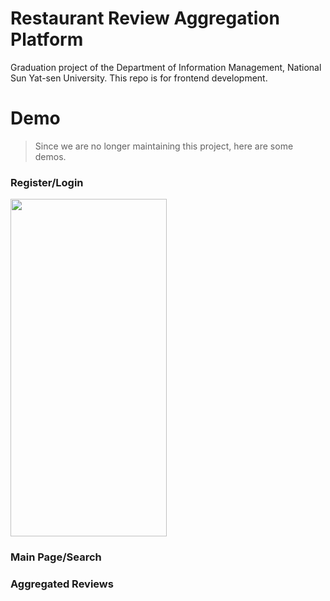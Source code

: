 # Restaurant Review Aggregation Platform
Graduation project of the Department of Information Management, National Sun Yat-sen University. This repo is for frontend development.


# Demo
> Since we are no longer maintaining this project, here are some demos.

### Register/Login
<img src='https://github.com/ycloudo/Project_frontend/blob/master/GIF/login.gif' height='540' width='250'>

### Main Page/Search

### Aggregated Reviews
